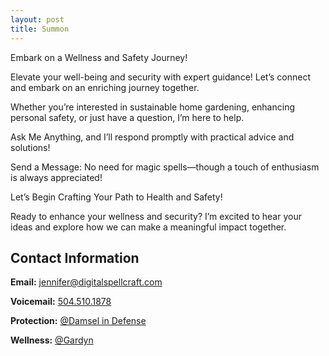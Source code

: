 ```yaml
---
layout: post
title: Summon 
---
```


Embark on a Wellness and Safety Journey!

Elevate your well-being and security with expert guidance! Let’s connect and embark on an enriching journey together.

Whether you’re interested in sustainable home gardening, enhancing personal safety, or just have a question, I’m here to help.

Ask Me Anything, and I’ll respond promptly with practical advice and solutions!

Send a Message: No need for magic spells—though a touch of enthusiasm is always appreciated!

Let’s Begin Crafting Your Path to Health and Safety!

Ready to enhance your wellness and security? I’m excited to hear your ideas and explore how we can make a meaningful impact together.

## Contact Information

<div class="contact-info">
  <p><strong>Email:</strong> <a href="mailto:jennifer@digitalspellcraft.com">jennifer@digitalspellcraft.com</a></p>
  <p><strong>Voicemail:</strong> <a href="tel:5045101878">504.510.1878</a></p>
<p><strong>Protection:</strong> <a href="https://links.digitalspellcraft.com/protection" target="_blank">@Damsel in Defense</a></p>
<p><strong>Wellness:</strong> <a href="https://links.digitalspellcraft.com/gardyn" target="_blank">@Gardyn</a></p>

</div>
